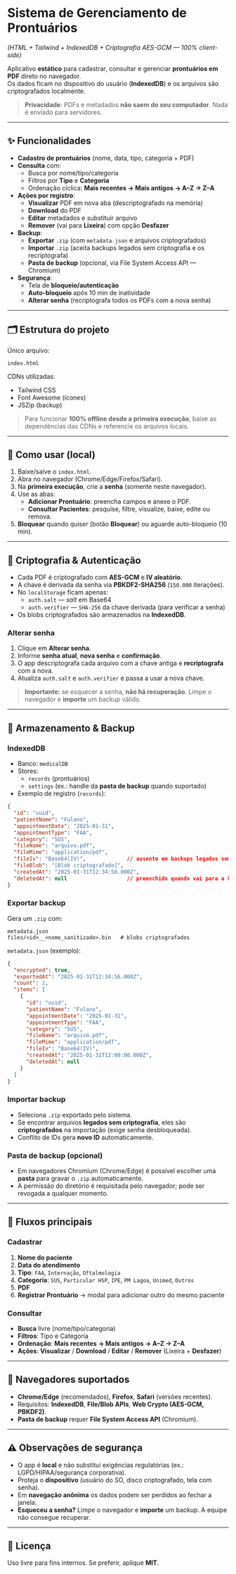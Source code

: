 # Sistema de Gerenciamento de Prontuários  
*(HTML + Tailwind + IndexedDB + Criptografia AES-GCM — 100% client-side)*

Aplicativo **estático** para cadastrar, consultar e gerenciar **prontuários em PDF** direto no navegador.  
Os dados ficam no dispositivo do usuário (**IndexedDB**) e os arquivos são criptografados localmente.

> **Privacidade**: PDFs e metadados **não saem do seu computador**. Nada é enviado para servidores.

---

## ✨ Funcionalidades

- **Cadastro de prontuários** (nome, data, tipo, categoria + PDF)
- **Consulta** com:
  - Busca por nome/tipo/categoria
  - Filtros por **Tipo** e **Categoria**
  - Ordenação cíclica: **Mais recentes → Mais antigos → A–Z → Z–A**
- **Ações por registro**:
  - **Visualizar** PDF em nova aba (descriptografado na memória)
  - **Download** do PDF
  - **Editar** metadados e substituir arquivo
  - **Remover** (vai para **Lixeira**) com opção **Desfazer**
- **Backup**:
  - **Exportar** `.zip` (com `metadata.json` e arquivos criptografados)
  - **Importar** `.zip` (aceita backups legados sem criptografia e os recriptografa)
  - **Pasta de backup** (opcional, via File System Access API — Chromium)
- **Segurança**:
  - Tela de **bloqueio/autenticação**
  - **Auto-bloqueio** após 10 min de inatividade
  - **Alterar senha** (recriptografa todos os PDFs com a nova senha)

---

## 🗂 Estrutura do projeto

Único arquivo:

```
index.html
```

CDNs utilizadas:
- Tailwind CSS
- Font Awesome (ícones)
- JSZip (backup)

> Para funcionar **100% offline desde a primeira execução**, baixe as dependências das CDNs e referencie os arquivos locais.

---

## 🚀 Como usar (local)

1. Baixe/salve o `index.html`.
2. Abra no navegador (Chrome/Edge/Firefox/Safari).
3. Na **primeira execução**, crie a **senha** (somente neste navegador).
4. Use as abas:
   - **Adicionar Prontuário**: preencha campos e anexe o PDF.
   - **Consultar Pacientes**: pesquise, filtre, visualize, baixe, edite ou remova.
5. **Bloquear** quando quiser (botão **Bloquear**) ou aguarde auto-bloqueio (10 min).

---

## 🔐 Criptografia & Autenticação

- Cada PDF é criptografado com **AES-GCM** e **IV aleatório**.
- A chave é derivada da senha via **PBKDF2-SHA256** (`150.000` iterações).
- No `localStorage` ficam apenas:
  - `auth.salt` — *salt* em Base64
  - `auth.verifier` — `SHA-256` da chave derivada (para verificar a senha)
- Os blobs criptografados são armazenados na **IndexedDB**.

### Alterar senha
1. Clique em **Alterar senha**.
2. Informe **senha atual**, **nova senha** e **confirmação**.
3. O app descriptografa cada arquivo com a chave antiga e **recriptografa** com a nova.
4. Atualiza `auth.salt` e `auth.verifier` e passa a usar a nova chave.

> **Importante:** se esquecer a senha, **não há recuperação**. Limpe o navegador e **importe** um backup válido.

---

## 💾 Armazenamento & Backup

### IndexedDB
- Banco: `medicalDB`
- Stores:
  - `records` (prontuários)
  - `settings` (ex.: handle da **pasta de backup** quando suportado)
- Exemplo de registro (`records`):
```json
{
  "id": "uuid",
  "patientName": "Fulano",
  "appointmentDate": "2025-01-31",
  "appointmentType": "FAA",
  "category": "SUS",
  "fileName": "arquivo.pdf",
  "fileMime": "application/pdf",
  "fileIv": "Base64(IV)",             // ausente em backups legados sem criptografia
  "fileBlob": "[Blob criptografado]",
  "createdAt": "2025-01-31T12:34:56.000Z",
  "deletedAt": null                   // preenchido quando vai para a Lixeira
}
```

### Exportar backup
Gera um `.zip` com:
```
metadata.json
files/<id>__<nome_sanitizado>.bin   # blobs criptografados
```
`metadata.json` (exemplo):
```json
{
  "encrypted": true,
  "exportedAt": "2025-01-31T12:34:56.000Z",
  "count": 2,
  "items": [
    {
      "id": "uuid",
      "patientName": "Fulano",
      "appointmentDate": "2025-01-31",
      "appointmentType": "FAA",
      "category": "SUS",
      "fileName": "arquivo.pdf",
      "fileMime": "application/pdf",
      "fileIv": "Base64(IV)",
      "createdAt": "2025-01-31T12:00:00.000Z",
      "deletedAt": null
    }
  ]
}
```

### Importar backup
- Seleciona `.zip` exportado pelo sistema.
- Se encontrar arquivos **legados sem criptografia**, eles são **criptografados** na importação (exige senha desbloqueada).
- Conflito de IDs gera **novo ID** automaticamente.

### Pasta de backup (opcional)
- Em navegadores Chromium (Chrome/Edge) é possível escolher uma **pasta** para gravar o `.zip` automaticamente.
- A permissão do diretório é requisitada pelo navegador; pode ser revogada a qualquer momento.

---

## 🧭 Fluxos principais

### Cadastrar
1. **Nome do paciente**
2. **Data do atendimento**
3. **Tipo**: `FAA`, `Internação`, `Oftalmologia`
4. **Categoria**: `SUS`, `Particular HSP`, `IPE`, `PM Lagoa`, `Unimed`, `Outros`
5. **PDF**
6. **Registrar Prontuário** → modal para adicionar outro do mesmo paciente

### Consultar
- **Busca** livre (nome/tipo/categoria)
- **Filtros**: Tipo e Categoria
- **Ordenação**: **Mais recentes → Mais antigos → A–Z → Z–A**
- **Ações**: **Visualizar** / **Download** / **Editar** / **Remover** (Lixeira + **Desfazer**)

---

## 🧪 Navegadores suportados

- **Chrome/Edge** (recomendados), **Firefox**, **Safari** (versões recentes).
- Requisitos: **IndexedDB**, **File/Blob APIs**, **Web Crypto (AES-GCM, PBKDF2)**.
- **Pasta de backup** requer **File System Access API** (Chromium).

---

## ⚠️ Observações de segurança

- O app é **local** e não substitui exigências regulatórias (ex.: LGPD/HIPAA/segurança corporativa).
- Proteja o **dispositivo** (usuário do SO, disco criptografado, tela com senha).
- Em **navegação anônima** os dados podem ser perdidos ao fechar a janela.
- **Esqueceu a senha?** Limpe o navegador e **importe** um backup. A equipe não consegue recuperar.

---

## 🧾 Licença

Uso livre para fins internos. Se preferir, aplique **MIT**.
